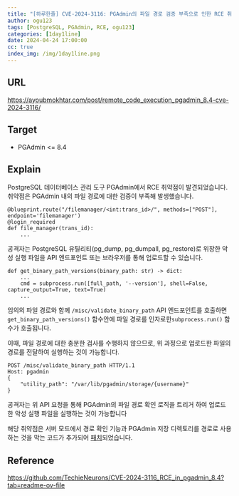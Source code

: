 ```yaml
---
title: "[하루한줄] CVE-2024-3116: PGAdmin의 파일 경로 검증 부족으로 인한 RCE 취약점"
author: ogu123
tags: [PostgreSQL, PGAdmin, RCE, ogu123]
categories: [1day1line]
date: 2024-04-24 17:00:00
cc: true
index_img: /img/1day1line.png
---
```


## URL

https://ayoubmokhtar.com/post/remote_code_execution_pgadmin_8.4-cve-2024-3116/

## Target

- PGAdmin <= 8.4

## Explain

PostgreSQL 데이터베이스 관리 도구 PGAdmin에서 RCE 취약점이 발견되었습니다.
취약점은 PGAdmin 내의 파일 경로에 대한 검증이 부족해 발생했습니다.

```
@blueprint.route("/filemanager/<int:trans_id>/", methods=["POST"], endpoint='filemanager')
@login_required
def file_manager(trans_id):
    ...
```

공격자는 PostgreSQL 유틸리티(pg_dump, pg_dumpall, pg_restore)로 위장한 악성 실행 파일을 API 엔드포인트 또는 브라우저를 통해 업로드할 수 있습니다.


```
def get_binary_path_versions(binary_path: str) -> dict:
    ...
    cmd = subprocess.run([full_path, '--version'], shell=False, capture_output=True, text=True)
    ...
```

임의의 파일 경로와 함께 `/misc/validate_binary_path` API 엔드포인트를 호출하면 `get_binary_path_versions()` 함수안에 파일 경로를 인자로한`subprocess.run()` 함수가 호출됩니다.

이때, 파일 경로에 대한 충분한 검사를 수행하지 않으므로, 위 과정으로 업로드한 파일의 경로를 전달하여 실행하는 것이 가능합니다.


```
POST /misc/validate_binary_path HTTP/1.1
Host: pgadmin
{
    "utility_path": "/var/lib/pgadmin/storage/{username}"
}
```

공격자는 위 API 요청을 통해 PGAdmin의 파일 경로 확인 로직을 트리거 하여 업로드한 악성 실행 파일을 실행하는 것이 가능합니다

해당 취약점은 서버 모드에서 경로 확인 기능과 PGAdmin 저장 디렉토리를 경로로 사용하는 것을 막는 코드가 추가되어 [패치](https://github.com/pgadmin-org/pgadmin4/commit/fbbbfe22dd468bcfef1e1f833ec32289a6e56a8b)되었습니다.


## Reference

https://github.com/TechieNeurons/CVE-2024-3116_RCE_in_pgadmin_8.4?tab=readme-ov-file